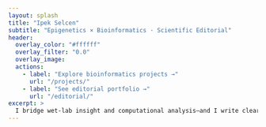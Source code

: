 ```yaml
---
layout: splash
title: "Ipek Selcen"
subtitle: "Epigenetics × Bioinformatics · Scientific Editorial"
header:
  overlay_color: "#ffffff"
  overlay_filter: "0.0"
  overlay_image:
  actions:
    - label: "Explore bioinformatics projects →"
      url: "/projects/"
    - label: "See editorial portfolio →"
      url: "/editorial/"
excerpt: >
  I bridge wet-lab insight and computational analysis—and I write clearly about complex biology.
---
```

